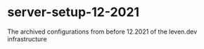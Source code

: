 # server-setup-12-2021

The archived configurations from before 12.2021 of the leven.dev infrastructure